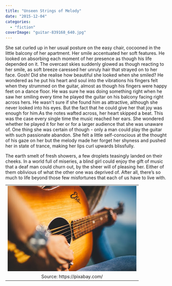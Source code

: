 ```yaml
---
title: "Unseen Strings of Melody"
date: "2015-12-04"
categories: 
  - "fiction"
coverImage: "guitar-839168_640.jpg"
---
```


She sat curled up in her usual posture on the easy chair, cocooned in the little balcony of her apartment. Her smile accentuated her soft features. He looked on absorbing each moment of her presence as though his life depended on it. The overcast skies suddenly glowed as though reacting to her smile, as soft breeze caressed her unruly hair that strayed on to her face. Gosh! Did she realise how beautiful she looked when she smiled? He wondered as he put his heart and soul into the vibrations his fingers felt when they strummed on the guitar, almost as though his fingers were happy feet on a dance floor. He was sure he was doing something right when he saw her smiling every time he played the guitar on his balcony facing right across hers. He wasn't sure if she found him as attractive, although she never looked into his eyes. But the fact that he could give her that joy was enough for him.As the notes wafted across, her heart skipped a beat. This was the case every single time the music reached her ears. She wondered whether he played it for her or for a larger audience that she was unaware of. One thing she was certain of though - only a man could play the guitar with such passionate abandon. She felt a little self-conscious at the thought of his gaze on her but the melody made her forget her shyness and pushed her in state of trance, making her lips curl upwards blissfully.

The earth smelt of fresh showers, a few droplets teasingly landed on their cheeks. In a world full of miseries, a blind girl could enjoy the gift of music that a deaf man could churn out, by the sheer will of pleasing her. Either of them oblivious of what the other one was deprived of. After all, there’s so much to life beyond those few misfortunes that each of us have to live with.

<table class="tr-caption-container" style="margin-left: auto; margin-right: auto; text-align: center;" cellspacing="0" cellpadding="0" align="center"><tbody><tr><td style="text-align: center;"><a style="margin-left: auto; margin-right: auto;" href="http://2.bp.blogspot.com/-_JPSQ00paNo/VmF9LoOvdSI/AAAAAAAAftM/pJETGA-Ws1w/s1600/guitar-839168_640.jpg"><img src="images/guitar-839168_640.jpg" width="400" height="266" border="0"></a></td></tr><tr><td class="tr-caption" style="text-align: center;">Source:&nbsp;https://pixabay.com/</td></tr></tbody></table>

